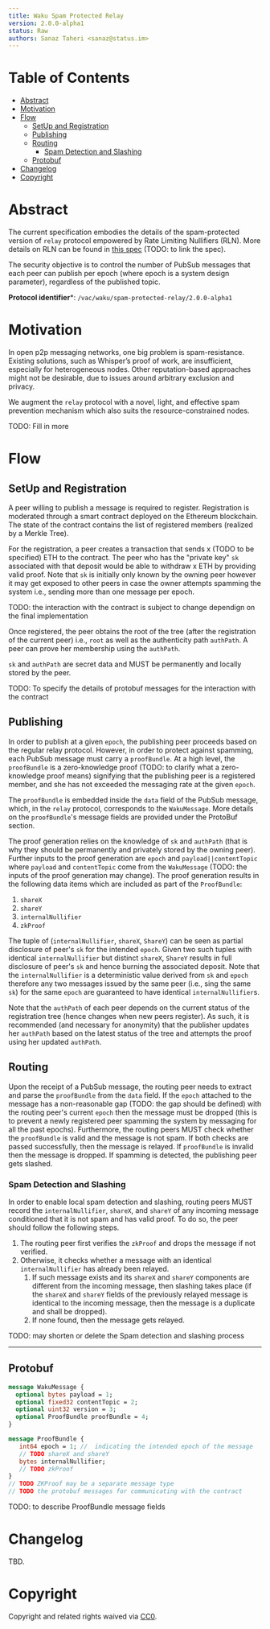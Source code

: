 ```yaml
---
title: Waku Spam Protected Relay
version: 2.0.0-alpha1
status: Raw
authors: Sanaz Taheri <sanaz@status.im>
---
```


# Table of Contents
- [Abstract](#abstract)
- [Motivation](#motivation)
- [Flow](#flow)
  - [SetUp and Registration](#setup-and-registration)
  - [Publishing](#publishing)
  - [Routing](#routing)
    - [Spam Detection and Slashing](#spam-detection-and-slashing)
  - [Protobuf](#protobuf)
- [Changelog](#changelog)
- [Copyright](#copyright)

# Abstract

The current specification embodies the details of the spam-protected version of `relay` protocol empowered by Rate Limiting Nullifiers (RLN). More details on RLN can be found in [this spec]() (TODO: to link the spec).

The security objective is to control the number of PubSub messages that each peer can publish per epoch (where epoch is a system design parameter), regardless of the published topic.


**Protocol identifier***: `/vac/waku/spam-protected-relay/2.0.0-alpha1`

# Motivation

In open p2p messaging networks, one big problem is spam-resistance. Existing solutions, such as Whisper’s proof of work, are insufficient, especially for heterogeneous nodes. Other reputation-based approaches might not be desirable, due to issues around arbitrary exclusion and privacy.

We augment the `relay` protocol with a novel, light, and effective spam prevention mechanism which also suits the resource-constrained nodes.

TODO: Fill in more


# Flow
## SetUp and Registration
A peer willing to publish a message is required to register. Registration is moderated through a smart contract deployed on the Ethereum blockchain. The state of the contract contains the list of registered members (realized by a Merkle Tree). 

For the registration, a peer creates a transaction that sends x (TODO to be specified) ETH to the contract. The peer who has the "private key" `sk` associated with that deposit would be able to withdraw x ETH by providing valid proof. Note that  `sk` is initially only known by the owning peer however it may get exposed to other peers in case the owner attempts spamming the system i.e., sending more than one message per epoch.

TODO: the interaction with the contract is subject to change dependign on the final implementation

Once registered, the peer obtains the root of the tree (after the registration of the current peer) i.e., `root`  as well as the authenticity path `authPath`. A peer can prove her membership using the `authPath`.


`sk`  and `authPath`  are secret data and MUST be permanently and locally stored by the peer. 

TODO: To specify the details of protobuf messages for the interaction with the contract

## Publishing

In order to publish at a given `epoch`, the publishing peer proceeds based on the regular relay protocol.  However, in order to protect against spamming, each PubSub message must carry a `proofBundle`. At a high level, the `proofBundle` is a zero-knowledge proof (TODO: to clarify what a zero-knowledge proof means) signifying that the publishing peer is a  registered member, and she has not exceeded the messaging rate at the given `epoch`. 

The `proofBundle` is embedded inside the `data` field of the PubSub message, which, in the `relay` protocol, corresponds to the `WakuMessage`. More details on the `proofBundle`'s message fields are provided under the ProtoBuf section. 

The proof generation relies on the knowledge of `sk` and `authPath` (that is why they should be permanently and privately stored by the owning peer). Further inputs to the proof generation are `epoch` and `payload||contentTopic`  where `payload` and `contentTopic` come from the `WakuMessage` (TODO: the inputs of the proof generation may change). The proof generation results in the following data items which are included as part of the `ProofBundle`:  
1. `shareX`
2. `shareY`
3. `internalNullifier`
4. `zkProof`


The tuple of (`internalNullifier`, `shareX`, `ShareY`)  can be seen as partial disclosure of peer's `sk` for the intended `epoch`.  Given two such tuples with identical `internalNullifier` but distinct `shareX`, `ShareY` results in full disclosure of peer's `sk` and hence burning the associated deposit. Note that the `internalNullifier` is a deterministic value derived from `sk` and `epoch` therefore any two messages issued by the same peer (i.e., sing the same `sk`) for the same `epoch` are guaranteed to have identical `internalNullifier`s.

Note that the `authPath` of each peer depends on the current status of the registration tree (hence changes when new peers register). As such, it is recommended (and necessary for anonymity) that the publisher updates her `authPath` based on the latest status of the tree and attempts the proof using her updated `authPath`.


## Routing

Upon the receipt of a PubSub message, the routing peer needs to extract and parse the `proofBundle` from the `data` field.  If the `epoch` attached to the message has a non-reasonable gap (TODO: the gap should be defined) with the routing peer's current `epoch` then the message must be dropped (this is to prevent a newly registered peer spamming the system by messaging for all the past epochs). 
Furthermore, the routing peers MUST check whether the `proofBundle` is valid and the message is not spam. If both checks are passed successfully, then the message is relayed. If `proofBundle` is invalid then the message is dropped. If spamming is detected, the publishing peer gets slashed. 

### Spam Detection and Slashing
In order to enable local spam detection and slashing, routing peers MUST record the `internalNullifier`, `shareX`, and `shareY` of any incoming message conditioned that it is not spam and has valid proof. To do so, the peer should follow the following steps. 
1. The routing peer first verifies the `zkProof` and drops the message if not verified. 
2. Otherwise, it checks whether a message with an identical `internalNullifier` has already been relayed. 
   1. If such message exists and its `shareX` and `shareY` components are different from the incoming message, then slashing takes place (if the `shareX` and `shareY` fields of the previously relayed message is identical to the incoming message, then the message is a duplicate and shall be dropped).
   2. If none found, then the message gets relayed.



TODO: may shorten or delete the Spam detection and slashing process


-------

## Protobuf

```protobuf
message WakuMessage {
  optional bytes payload = 1;
  optional fixed32 contentTopic = 2;
  optional uint32 version = 3;
  optional ProofBundle proofBundle = 4;
}

message ProofBundle {
   int64 epoch = 1; //  indicating the intended epoch of the message
   // TODO shareX and shareY
   bytes internalNullifier;
   // TODO zkProof
}
// TODO ZKProof may be a separate message type
// TODO the protobuf messages for communicating with the contract

```
TODO: to describe ProofBundle message fields






# Changelog

TBD.

# Copyright

Copyright and related rights waived via [CC0](https://creativecommons.org/publicdomain/zero/1.0/).

